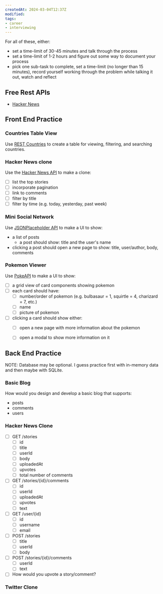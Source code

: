 ```yaml
---
createdAt: 2024-03-04T12:37Z
modified:
tags:
- career
- interviewing
---
```

For all of these, either:
- set a time-limit of 30-45 minutes and talk through the process
- set a time-limit of 1-2 hours and figure out some way to document your process
- pick one sub-task to complete, set a time-limit (no longer than 15 minutes), record yourself working through the problem while talking it out, watch and reflect

## Free Rest APIs

- [Hacker News](https://github.com/HackerNews/API)


## Front End Practice

### Countries Table View

Use [REST Countries](https://restcountries.com/#endpoints-filter-response) to create a table for viewing, filtering, and searching countries.

### Hacker News clone

Use the [Hacker News API](https://github.com/HackerNews/API) to make a clone:
- [ ] list the top stories
- [ ] incorporate pagination
- [ ] link to comments
- [ ] filter by title
- [ ] filter by time (e.g. today, yesterday, past week)

### Mini Social Network

Use [JSONPlaceholder API](https://jsonplaceholder.typicode.com/guide/) to make a UI to show:
- a list of posts
	- a post should show: title and the user's name
- clicking a post should open a new page to show: title, user/author, body, comments

### Pokemon Viewer

Use [PokeAPI](https://pokeapi.co/) to make a UI to show:
- [ ] a grid view of card components showing pokemon
- [ ] each card should have:
	- [ ] number/order of pokemon (e.g. bulbasaur = 1, squirtle = 4, charizard = 7, etc.)
	- [ ] name
	- [ ] picture of pokemon
- [ ] clicking a card should show either:
	- [ ] open a new page with more information about the pokemon
	- [ ] open a modal to show more information on it



## Back End Practice

NOTE: Database may be optional. I guess practice first with in-memory data and then maybe with SQLite.

### Basic Blog

How would you design and develop a basic blog that supports:
- posts
- comments
- users

### Hacker News Clone

- [ ] GET /stories
	- [ ] id
	- [ ] title
	- [ ] userId
	- [ ] body
	- [ ] uploadedAt
	- [ ] upvotes
	- [ ] total number of comments
- [ ] GET /stories/{id}/comments
	- [ ] id
	- [ ] userId
	- [ ] uploadedAt
	- [ ] upvotes
	- [ ] text
- [ ] GET /user/{id}
	- [ ] id
	- [ ] username
	- [ ] email
- [ ] POST /stories
	- [ ] title
	- [ ] userId
	- [ ] body
- [ ] POST /stories/{id}/comments
	- [ ] userId
	- [ ] text
- [ ] How would you upvote a story/comment?

### Twitter Clone
